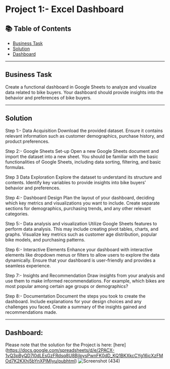 # Project 1:- Excel Dashboard
## 📚 Table of Contents
- [Business Task](#business-task)
- [Solution](#solution)
- [Dashboard](#dashboard)
***

## Business Task
Create a functional dashboard in Google Sheets to analyze and visualize data related to bike buyers. Your dashboard should provide insights into the behavior and preferences of bike buyers.
***

## Solution

Step 1:- Data Acquisition
Download the provided dataset. Ensure it contains relevant information such as customer demographics, purchase history, and product preferences.

Step 2:- Google Sheets Set-up
Open a new Google Sheets document and import the dataset into a new sheet.
You should be familiar with the basic functionalities of Google Sheets, including data sorting, filtering, and basic formulas.

Step 3 Data Exploration
Explore the dataset to understand its structure and contents. Identify key variables to provide insights into bike buyers’ behavior and preferences.

Step 4:- Dashboard Design
Plan the layout of your dashboard, deciding which key metrics and visualizations you want to include. Create separate sections for demographics, purchasing trends, and any other relevant categories.

Step 5:- Data analysis and visualization
Utilize Google Sheets features to perform data analysis. This may include creating pivot tables, charts, and graphs. Visualize key metrics such as customer age distribution, popular bike models, and purchasing patterns.

Step 6:- Interactive Elements
Enhance your dashboard with interactive elements like dropdown menus or filters to allow users to explore the data dynamically. Ensure that your dashboard is user-friendly and provides a seamless experience.

Step 7:-  Insights and Recommendation
Draw insights from your analysis and use them to make informed recommendations. For example, which bikes are most popular among certain age groups or demographics?

Step 8:- Documentation
Document the steps you took to create the dashboard. Include explanations for your design choices and any challenges you faced. Create a summary of the insights gained and recommendations made.
***
## Dashboard:
Please note that the solution for the Project is here: [here] (https://docs.google.com/spreadsheets/d/e/2PACX-1vQ3pByQD7l0dLEsGzFRdsq8U8BjlpysPwnFK0dD_KQ1BKXkcCYg16icXzFMOd7K2KXhj5bYnXPlMlyu/pubhtml)
 ![Screenshot (434)](https://github.com/Adityaxrana/Data-Analyst-WInter-Internship/blob/main/Week%201/Screenshot%202023-12-23%20at%208.23.18%E2%80%AFPM.png)
